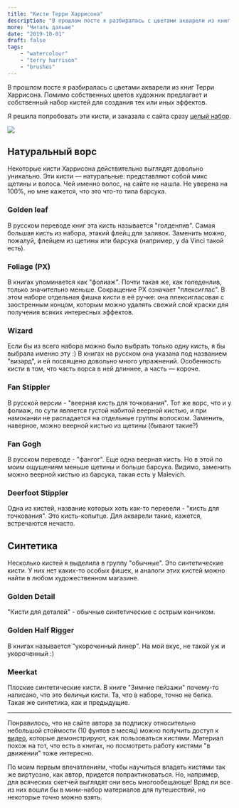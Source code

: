 ```yaml
---
title: "Кисти Терри Харриcона"
description: "В прошлом посте я разбиралась с цветами акварели из книг Терри Харрисона. Помимо собственных цветов художник предлагает и собственный набор кистей для создания тех или иных эффектов."
more: "Читать дальше"
date: "2019-10-01"
draft: false
tags:
    - "watercolour"
    - "terry harrison"
    - "brushes"
---
```


В прошлом посте я разбиралась с цветами акварели из книг Терри Харрисона.
Помимо собственных цветов художник предлагает и собственный набор кистей
для создания тех или иных эффектов.

Я решила попробовать эти кисти, и заказала с сайта сразу
[целый набор](https://www.terryharrisonart.com/Brushes/Complete-Brush-Set-for-Watercolours-Acrylics-or-Oils.aspx).

![](https://www.terryharrisonart.com/product-images/fullsize/f406cc82-2b87-4d73-aceb-226cb9543b04-1.jpg)

## Натуральный ворс

Некоторые кисти Харрисона действительно выглядят довольно уникально.
Эти кисти — натуральные: представляют собой микс щетины и волоса.
Чей именно волос, на сайте не нашла. Не уверена на 100%, но мне кажется, что это
что-то типа барсука.

### Golden leaf

В русском переводе книг эта кисть называется "голденлив".
Самая большая кисть из набора, этакий флейц для заливок.
Заменить можно, пожалуй, флейцем из щетины или барсука (например, у da Vinci такой есть).

### Foliage (PX)

В книгах упоминается как "фолиаж". Почти такая же, как голеденлив, только значительно меньше.
Сокращение PX означает "плексиглас". В этом наборе отдельная фишка кисти в её ручке:
она плексигласовая с заостренным концом, которым можно 
удалять свежий слой краски для получения всяких интересных эффектов.

### Wizard

Если бы из всего набора можно было выбрать только одну кисть, я бы выбрала именно эту :) 
В книгах на русском она указана под названием "визард", и ей посвящено довольно много упражнений.
Особенность кисти в том, что часть ворса в ней длиннее, а часть — короче.

### Fan Stippler

В русской версии - "веерная кисть для точкования". Тот же ворс, что и у фолиаж, по сути является
густой набитой веерной кистью, и при намокании не распадается на отдельные группы волоском.
Заменить, наверное, можно веерной кистью из щетины (бывают такие?)

### Fan Gogh

В русском переводе - "фангог". Еще одна веерная кисть. Но в этой 
по моим ощущениям меньше щетины и больше барсука.
Видимо, заменить можно веерной кистью из барсука, такая есть у Malevich.

### Deerfoot Stippler

Одна из кистей, название которых хоть как-то перевели - "кисть для точкования".
Это кисть-копытце. Для акварели такие, кажется, встречаются нечасто.

## Синтетика

Несколько кистей я выделила в группу "обычные". Это синтетические кисти. У них нет каких-то особых фишек,
и аналоги этих кистей можно найти в любом художественном магазине.

### Golden Detail

"Кисти для деталей" - обычные синтетические с острым кончиком.

### Golden Half Rigger

В книгах называется "укороченный линер". На мой вкус, не такой уж и укороченный :)

### Meerkat

Плоские синтетические кисти. В книге "Зимние пейзажи"
почему-то написано, что это беличьи кисти.
Та, что в наборе, точно не белка. Такая же синтетика, как и предыдущие.

----

Понравилось, что на сайте автора за подписку относительно небольшой стоймости (10 фунтов в месяц) можно 
получить доступ к [видео](https://www.terryharrisonart.com/Videos/How-to-use-the-brushes/), которые демонстрируют,
как пользоваться кистями. Материал похож на тот, что есть в книгах,
но посмотреть работу кистями "в движении" тоже интересно.

По моим первым впечатлениям, чтобы научиться владеть кистями так же виртуозно, как автор, придется попрактиковаться.
Но, например, для всяческих скетчей выглядят они весь многообещающе! Вряд ли все из них вошли бы в мини-набор
материалов для путешествий, но некоторые точно можно взять.
